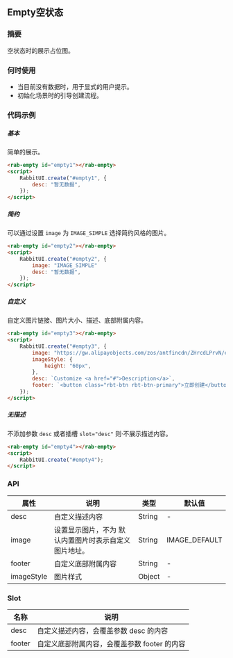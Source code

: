## Empty空状态

### 摘要

空状态时的展示占位图。

### 何时使用

- 当目前没有数据时，用于显式的用户提示。
- 初始化场景时的引导创建流程。

### 代码示例

##### 基本

简单的展示。

```html
<rab-empty id="empty1"></rab-empty>
<script>
    RabbitUI.create("#empty1", {
        desc: "暂无数据",
    });
</script>
```

##### 简约

可以通过设置 `image` 为 `IMAGE_SIMPLE` 选择简约风格的图片。

```html
<rab-empty id="empty2"></rab-empty>
<script>
    RabbitUI.create("#empty2", {
        image: "IMAGE_SIMPLE"
        desc: "暂无数据",
    });
</script>
```

##### 自定义

自定义图片链接、图片大小、描述、底部附属内容。

```html
<rab-empty id="empty3"></rab-empty>
<script>
    RabbitUI.create("#empty3", {
        image: "https://gw.alipayobjects.com/zos/antfincdn/ZHrcdLPrvN/empty.svg",
        imageStyle: {
            height: "60px",
        },
        desc: `Customize <a href="#">Description</a>`,
        footer: `<button class="rbt-btn rbt-btn-primary">立即创建</button>`,
    });
</script>
```

##### 无描述

不添加参数 `desc` 或者插槽 `slot="desc"` 则·不展示描述内容。

```html
<rab-empty id="empty4"></rab-empty>
<script>
    RabbitUI.create("#empty4");
</script>
```

### API

| 属性       | 说明                                                  | 类型   | 默认值        |
| ---------- | ----------------------------------------------------- | ------ | ------------- |
| desc       | 自定义描述内容                                        | String | -             |
| image      | 设置显示图片，不为 默认内置图片时表示自定义图片地址。 | String | IMAGE_DEFAULT |
| footer     | 自定义底部附属内容                                    | String | -             |
| imageStyle | 图片样式                                              | Object | -             |

### Slot

| 名称   | 说明                                         |
| ------ | -------------------------------------------- |
| desc   | 自定义描述内容，会覆盖参数 desc 的内容       |
| footer | 自定义底部附属内容，会覆盖参数 footer 的内容 |

